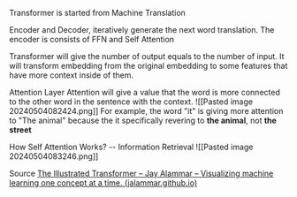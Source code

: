 Transformer is started from Machine Translation

Encoder and Decoder, iteratively generate the next word translation.
The encoder is consists of FFN and Self Attention

Transformer will give the number of output equals to the number of input. It will transform embedding from the original embedding to some features that have more context inside of them.

Attention Layer
Attention will give a value that the word is more connected to the other word in the sentence with the context.
![[Pasted image 20240504082424.png]]
For example, the word "it" is giving more attention to "The animal" because the it specifically revering to **the animal**, not **the street**

How Self Attention Works? -- Information Retrieval
![[Pasted image 20240504083246.png]]



Source
[The Illustrated Transformer – Jay Alammar – Visualizing machine learning one concept at a time. (jalammar.github.io)](https://jalammar.github.io/illustrated-transformer/)
